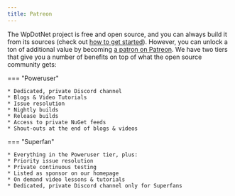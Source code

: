 ```yaml
---
title: Patreon
---
```


The WpDotNet project is free and open source, and you can always build it from its sources (check out [how to get started](getting-started.md)). However, you can unlock a ton of additional value by becoming [a patron on Patreon](https://www.patreon.com/pchpcompiler). We have two tiers that give you a number of benefits on top of what the open source community gets:

=== "Poweruser"

    * Dedicated, private Discord channel
    * Blogs & Video Tutorials
    * Issue resolution
    * Nightly builds
    * Release builds
    * Access to private NuGet feeds
    * Shout-outs at the end of blogs & videos

=== "Superfan"

    * Everything in the Poweruser tier, plus:
    * Priority issue resolution
    * Private continuous testing
    * Listed as sponsor on our homepage
    * On demand video lessons & tutorials
    * Dedicated, private Discord channel only for Superfans
